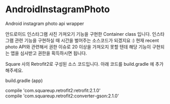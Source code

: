 # AndroidInstagramPhoto
Android instagram photo api wrapper

안드로이드 인스타그램 사진 가져오기 기능을 구현한 Container class 입니다.
인스타그램 관련 기능을 구현하실 때 시간을 벌어주는 소스코드가 되겠지요 :)
현재 recent photo API와 관련해서 권한 이슈로 20 이상을 가져오지 못할 텐데
해당 기능이 구현되는 앱을 심사받고 권한을 획득하시면 됩니다.

Square 사의 Retrofit2로 구성된 소스 코드입니다.
아래 코드를 build.gradle 에 추가해주세요.

build.gradle (app)

compile 'com.squareup.retrofit2:retrofit:2.1.0' <br>
compile 'com.squareup.retrofit2:converter-gson:2.1.0'

